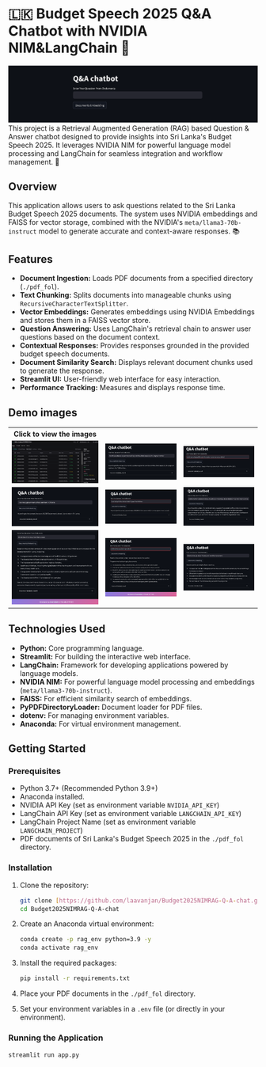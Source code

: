 # 🇱🇰 Budget Speech 2025 Q&A Chatbot with NVIDIA NIM&LangChain 🤖
![Alt text](img10.png)
This project is a Retrieval Augmented Generation (RAG) based Question & Answer chatbot designed to provide insights into Sri Lanka's Budget Speech 2025. It leverages NVIDIA NIM for powerful language model processing and LangChain for seamless integration and workflow management. 🚀

## Overview

This application allows users to ask questions related to the Sri Lanka Budget Speech 2025 documents. The system uses NVIDIA embeddings and FAISS for vector storage, combined with the NVIDIA's `meta/llama3-70b-instruct` model to generate accurate and context-aware responses. 📚

## Features

-   **Document Ingestion:** Loads PDF documents from a specified directory (`./pdf_fol`).
-   **Text Chunking:** Splits documents into manageable chunks using `RecursiveCharacterTextSplitter`.
-   **Vector Embeddings:** Generates embeddings using NVIDIA Embeddings and stores them in a FAISS vector store.
-   **Question Answering:** Uses LangChain's retrieval chain to answer user questions based on the document context.
-   **Contextual Responses:** Provides responses grounded in the provided budget speech documents.
-   **Document Similarity Search:** Displays relevant document chunks used to generate the response.
-   **Streamlit UI:** User-friendly web interface for easy interaction.
-   **Performance Tracking:** Measures and displays response time.

## Demo images
<table>
    <th>Click to view the images</th>
  <tr>
    <td><img src="img1.png" alt="Image 1" width="400"></td>
    <td><img src="img2.png" alt="Image 2" width="400"></td>
    <td><img src="img3.png" alt="Image 3" width="400"></td>
  </tr>
  <tr>
    <td><img src="img4.png" alt="Image 4" width="400"></td>
    <td><img src="img5.png" alt="Image 5" width="400"></td>
    <td><img src="img6.png" alt="Image 6" width="400"></td>
  </tr>
  <tr>
    <td><img src="img7.png" alt="Image 7" width="400"></td>
    <td><img src="img8.png" alt="Image 8" width="400"></td>
    <td><img src="img9.png" alt="Image 9" width="400"></td>
  </tr>
</table>

## Technologies Used

-   **Python:** Core programming language.
-   **Streamlit:** For building the interactive web interface.
-   **LangChain:** Framework for developing applications powered by language models.
-   **NVIDIA NIM:** For powerful language model processing and embeddings (`meta/llama3-70b-instruct`).
-   **FAISS:** For efficient similarity search of embeddings.
-   **PyPDFDirectoryLoader:** Document loader for PDF files.
-   **dotenv:** For managing environment variables.
-   **Anaconda:** For virtual environment management.

## Getting Started

### Prerequisites

-   Python 3.7+ (Recommended Python 3.9+)
-   Anaconda installed.
-   NVIDIA API Key (set as environment variable `NVIDIA_API_KEY`)
-   LangChain API Key (set as environment variable `LANGCHAIN_API_KEY`)
-   LangChain Project Name (set as environment variable `LANGCHAIN_PROJECT`)
-   PDF documents of Sri Lanka's Budget Speech 2025 in the `./pdf_fol` directory.

### Installation

1.  Clone the repository:

    ```bash
    git clone [https://github.com/laavanjan/Budget2025NIMRAG-Q-A-chat.git](https://www.google.com/search?q=https://github.com/laavanjan/Budget2025NIMRAG-Q-A-chat.git)
    cd Budget2025NIMRAG-Q-A-chat
    ```

2.  Create an Anaconda virtual environment:

    ```bash
    conda create -p rag_env python=3.9 -y
    conda activate rag_env
    ```

3.  Install the required packages:

    ```bash
    pip install -r requirements.txt
    ```

4.  Place your PDF documents in the `./pdf_fol` directory.

5.  Set your environment variables in a `.env` file (or directly in your environment).

### Running the Application

```bash
streamlit run app.py
